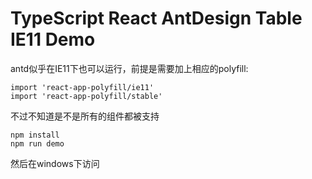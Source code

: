 TypeScript React AntDesign Table IE11 Demo
====================================================

antd似乎在IE11下也可以运行，前提是需要加上相应的polyfill:

```
import 'react-app-polyfill/ie11'
import 'react-app-polyfill/stable'
```

不过不知道是不是所有的组件都被支持

```
npm install
npm run demo
```

然后在windows下访问
